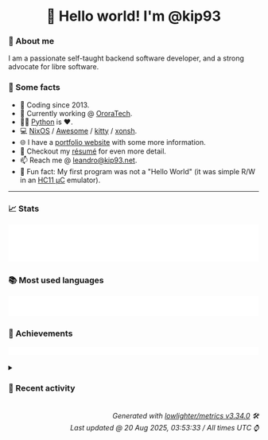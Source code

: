 <!-- README template, populated using this action:
     https://github.com/kip93/kip93/blob/main/.github/workflows/readme.yml. -->

<h1 align="center">👋 Hello world! I'm @kip93</h1> <!-- LOGIN => username -->

### 👤 About me

I am a passionate self-taught backend software developer, and a strong advocate for libre software.


### 💬 Some facts

* 📅 Coding since 2013.
* 💼 Currently working @ [OroraTech](https://ororatech.com/).
* 👨‍💻 [Python](https://github.com/search?q=user%3Akip93&l=python) is ❤️. <!-- LOGIN => username -->
* 💻 [NixOS](https://github.com/NixOS/) /
     [Awesome](https://github.com/awesomeWM/) /
     [kitty](https://github.com/kovidgoyal/kitty/) /
     [xonsh](https://github.com/xonsh/).
* 🌐 I have a [portfolio website](https://kip93.net/) with some more information.
* 📝 Checkout my [résumé](https://kip93.net/resume/) for even more detail.
* 📫 Reach me @ [leandro@kip93.net](mailto:leandro@kip93.net).
* 🎲 Fun fact: My first program was not a "Hello World" (it was simple R/W in an [HC11 µC](https://en.wikipedia.org/wiki/68HC11) emulator).


-----------------------------------------------------------------------------------------------------------------------


### 📈 Stats

![](./stats.svg)


### 📚 Most used languages <!-- by percentage, in decreasing order -->

![](./languages.svg)


### 🏅 Achievements

![](./achievements.svg)


<details> <!-- Last activity -->
<!-- Almost verbatim copy of https://github.com/lowlighter/metrics/blob/latest/source/templates/markdown/partials/activity.ejs, but restructured to be foldable. -->
<summary><h3>📰 Recent activity</h3></summary>

* ➡️ Pushed 17 commits in [kip93/nix](https://github.com/kip93/nix) on branch `master`
  * [#a92a996](https://github.com/kip93/nix/commit/a92a996) Merge pull request #13793 from xokdvium/c++23

treewide: Bump C++ standard version to C++23
  * [#5c0eff2](https://github.com/kip93/nix/commit/5c0eff2) Merge pull request #13784 from NixOS/queryPathInfo-dont-disconnect

Fix client disconnect when queryPathInfo() returns a negative result
  * [#03101cc](https://github.com/kip93/nix/commit/03101cc) treewide: Bump C++ standard version to C++23

Compilers in nixpkgs have caught up and major distros
should also have recent enough compilers. It would be
nice to have newer features like more full featured
ranges and deducing this.
  * [#f3bd18f](https://github.com/kip93/nix/commit/f3bd18f) Merge pull request #13790 from xokdvium/fix-ci

libstore: Fix formatting
  * [#62018b3](https://github.com/kip93/nix/commit/62018b3) libstore: Fix formatting

Wasn&#39;t caught by CI because the PR wasn&#39;t fresh enough
and didn&#39;t have formatting checks enabled.
  * [#dc2478f](https://github.com/kip93/nix/commit/dc2478f) Merge pull request #13340 from mkenigs/better-error

Improve error when can&#39;t acquire db lock
  * [#8283a20](https://github.com/kip93/nix/commit/8283a20) Merge pull request #13789 from xokdvium/nix-2.3-insecure-fix

hydra: Fix otherNixes.nix_2_3
  * [#051290b](https://github.com/kip93/nix/commit/051290b) hydra: Fix otherNixes.nix_2_3

25.05 has it marked as insecure, but we don&#39;t care about it
for testing purposes.
  * [#b263bfc](https://github.com/kip93/nix/commit/b263bfc) Merge pull request #13785 from xokdvium/25.05-nixpkgs

flake: nixpkgs: nixos-unstable -&gt; nixos-25.05-small
  * [#73f6729](https://github.com/kip93/nix/commit/73f6729) git-blame-ignore-revs: Add nixfmt 1.0.0 reformat
  * [#1d943f5](https://github.com/kip93/nix/commit/1d943f5) flake: Apply nixfmt 1.0.0
  * [#aa0dc0d](https://github.com/kip93/nix/commit/aa0dc0d) Merge pull request #13757 from fzakaria/issue-13215

libfetchers/git: add support for &#39;.&#39; in gitmodules
  * [#fc33681](https://github.com/kip93/nix/commit/fc33681) flake: nixpkgs: nixos-unstable -&gt; nixos-25.05-small

About time we upgraded our nixpkgs flake input. Ideally
we&#39;d have automation to do this.

Flake lock file updates:

• Updated input &#39;nixpkgs&#39;:
    &#39;github:NixOS/nixpkgs/adaa24fbf46737f3f1b5497bf64bae750f82942e?narHash=sha256-qhFMmDkeJX9KJwr5H32f1r7Prs7XbQWtO0h3V0a0rFY%3D&#39; (2025-05-13)
  → &#39;github:NixOS/nixpkgs/cd32a774ac52caaa03bcfc9e7591ac8c18617ced?narHash=sha256-VtMQg02B3kt1oejwwrGn50U9Xbjgzfbb5TV5Wtx8dKI%3D&#39; (2025-08-17)
  * [#f51779e](https://github.com/kip93/nix/commit/f51779e) RemoteStore::addToStoreFromDump(): Invalidate cache entry for added path
  * [#c82b67f](https://github.com/kip93/nix/commit/c82b67f) BasicClientConnection::queryPathInfo(): Don&#39;t throw exception for invalid paths

This caused RemoteStore::queryPathInfoUncached() to mark the
connection as invalid (see
RemoteStore::ConnectionHandle::~ConnectionHandle()), causing it to
disconnect and reconnect after every lookup of an invalid path. This
caused huge slowdowns in conjunction with
19f89eb6842747570f262c003d977f02cb155968 and lazy-trees.
  * [#b21304f](https://github.com/kip93/nix/commit/b21304f) libfetchers/git: Add support for &#39;.&#39; in gitsubmodules

Period &#39;.&#39; is a special branch name in the gitsubmodule file which
represents the branch of the parent repository [1].

We add support for this by registering the ref of the InputAccessor to
be that of the parent input if &#39;.&#39; is encountered.

Fixes #13215

[1]: man gitmodules
  * [#d60a8ee](https://github.com/kip93/nix/commit/d60a8ee) Improve database lock permission error context

Add helpful context when opening the Nix database lock fails due to
permission errors. Instead of just showing &#34;Permission denied&#34;, now
provides guidance about possible causes:
- Running as non-root in a single-user Nix installation
- Nix daemon may have crashed
  * *On 19 Aug 2025, 18:19:46*
* 🌟 Starred [brybrant/lava-lamp](https://github.com/brybrant/lava-lamp)
  * *On 18 Aug 2025, 20:03:45*
* ➡️ Pushed 61 commits in [kip93/nix](https://github.com/kip93/nix) on branch `master`
  * [#4e776a5](https://github.com/kip93/nix/commit/4e776a5) Merge pull request #13753 from obsidiansystems/simplify-derivation-goal

Simplify `DerivationGoal` in many ways
  * [#677b1c0](https://github.com/kip93/nix/commit/677b1c0) prepare merge queues for nix
  * [#f64000e](https://github.com/kip93/nix/commit/f64000e) Merge pull request #13756 from xokdvium/fix-copy-path-message

libstore: Fix makeCopyPathMessage
  * [#e74ef41](https://github.com/kip93/nix/commit/e74ef41) libstore: Fix makeCopyPathMessage

Old code completely ignored query parameters and it seems ok to keep
that behavior. There&#39;s a lot of code out there that parses nix code
like nix-output-monitor and it can&#39;t parse messages like:

&gt; copying path &#39;/nix/store/wha2hi4yhkjmccqhivxavbfspsg1wrsj-source&#39; from &#39;https://cache.nixos.org&#39; to &#39;local://&#39;...

Let&#39;s not break these tools without a good reason. This goes in line
with what other code does by ignoring parameters in logs.

The issue is just in detecting the shorthand notations for the store
reference - not in printing the url in logs.

By default the daemon opens a local store with ?path-info-cache-size=0,
so that leads to the erronenous &#39;local://&#39;.
  * [#4b4895e](https://github.com/kip93/nix/commit/4b4895e) Merge pull request #13755 from xokdvium/concise-uri-logs

treewide: Remove getUri and replace with getHumanReadableURI where appropriate
  * [#1b7ffa5](https://github.com/kip93/nix/commit/1b7ffa5) treewide: Remove getUri and replace with getHumanReadableURI where appropriate

The problem with old code was that it used getUri for both the `diskCache`
as well as logging. This is really bad because it mixes the textual human
readable representation with the caching.

Also using getUri for the cache key is really problematic for the S3 store,
since it doesn&#39;t include the `endpoint` in the cache key, so it&#39;s totally broken.

This starts separating the logging / cache concerns by introducing a
`getHumanReadableURI` that should only be used for logging. The caching
logic now instead uses `getReference().render(/*withParams=*/false)` exclusively.
This would need to be fixed in follow-ups, because that&#39;s really fragile and
broken for some store types (but it was already broken before).
  * [#e6f3a19](https://github.com/kip93/nix/commit/e6f3a19) libstore: Fix makeCopyPathMessage after config getUri refactor
  * [#4a2de1d](https://github.com/kip93/nix/commit/4a2de1d) `DerivationGoal` Make some fields immutable

We can set both during construction, yay!
  * [#f155dff](https://github.com/kip93/nix/commit/f155dff) `DerivationGoal::done` Clean up parameter types

We don&#39;t need to ask all these callers to build these single-entry maps
for us.
  * [#c940283](https://github.com/kip93/nix/commit/c940283) `DerivationBuilder`

Move output result filtering logic and assert just into the branch where
it is not obviously a no op / meeting the assertion.

Add a comment too, while we are at it.
  * [#14441f9](https://github.com/kip93/nix/commit/14441f9) `DerivationGoal` inline `gaveUpOnSubstitution` lambda

We can shuffle around control flow so it&#39;s only called once. You&#39;ll
definitely want to review this diff ignoring whitespace.
  * [#88275e5](https://github.com/kip93/nix/commit/88275e5) `DerivationGoal` slight cleanup of some impure drv logic
  * [#7707d0a](https://github.com/kip93/nix/commit/7707d0a) Get rid of `filterDrvOutputs`

We don&#39;t need it any more, because we only used it in the
single-wanted-output `DerivationGoal`.
  * [#766a52c](https://github.com/kip93/nix/commit/766a52c) `DerivationOutput`: Remove `outputKnown` state

Now that `DerivationGoal::checkPathValidity` is legible, we can see that
it only sets `outputKnown`, and doesn&#39;t read it. Likewise, with
co-routines, we don&#39;t have tiny scopes that make local variables
difficult. Between these two things, we can simply have
`checkPathValidity` return what it finds, rather than mutate some state,
and update everyting to use local variables.

The same transformation could probably be done to the other derivation
goal types (which currently, unfortunately, contain their own
`checkPathValidity`s, though they are diverging, and we hope and believe
that they continue to diverge).
  * [#2324fe3](https://github.com/kip93/nix/commit/2324fe3) `DerivationBuilder::checkPathValidity`: Big simplify

`Store::queryPartialDerivationOutputMap` is nothing but checking
statically-known output paths, and then `Store::queryRealisation`, and
we were doing both of those things already. Inline that and simplify,
again taking advantage of the fact that we only care about one output.
  * [#b6ca60c](https://github.com/kip93/nix/commit/b6ca60c) `DerivationBuilder::checkPathValidity`: Simplify `allValid` calc

Now that the loops is gone, we can just inline this mutation to a single
simple expression.
  * [#2600391](https://github.com/kip93/nix/commit/2600391) Simplify `DerivationGoal` loop -&gt; if

More taking advantage of single wanted output. Also `auto *` not `auto`
for easy reading.
  * [#1a6f928](https://github.com/kip93/nix/commit/1a6f928) Don&#39;t use `InitialOutput` in `DerivationGoal`

We don&#39;t need the `wanted` field. Just inline the other two fields.
  * [#14173d7](https://github.com/kip93/nix/commit/14173d7) Simplify `DerivationGoal` by just storing a singular `initialOutput`

We know we want exactly want output in `DerivationGoal` now (since
recent refactors), so we can start simplifying things to take advantage
of this.
  * [#4b6edfc](https://github.com/kip93/nix/commit/4b6edfc) `DerivationBuildingGoal`: Check outputs beforehand

See the comment in the code for details. Some of the code is duplicated
for now, but we&#39;ll be cleaning that up soon.
  * *On 18 Aug 2025, 14:37:31*
  * *On 14 Aug 2025, 16:20:35*
</details>


<h6 align="right"><em>
    Generated with <a href="https://github.com/lowlighter/metrics/tree/latest/">lowlighter/metrics v3.34.0</a> 🛠️<br> <!-- VERSION => MAJOR.minor.patch -->
    Last updated @ 20 Aug 2025, 03:53:33 / All times UTC ⌚ <!-- meta.generated => DD/MM/YYYY, hh:mm -->
</em></h6>
